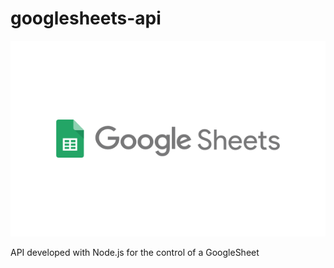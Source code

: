 # googlesheets-api

<img src="Google-Sheets.png" alt="GoogleSheets API">

API developed with Node.js for the control of a GoogleSheet
